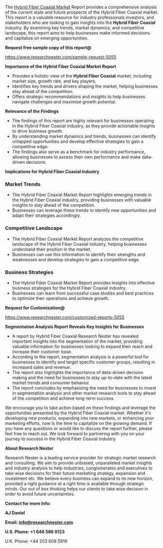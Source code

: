 ﻿<a name="_hlk168570615"></a><a name="_hlk168498031"></a>The [Hybrid Fiber Coaxial Market](https://www.researchnester.com/reports/hybrid-fiber-coaxial-market/5055) Report provides a comprehensive analysis of the current state and future prospects of the Hybrid Fiber Coaxial market. This report is a valuable resource for industry professionals investors, and stakeholders who are looking to gain insights into the **Hybrid Fiber Coaxial** industry. By examining key trends, market dynamics, and competitive landscape, this report aims to help businesses make informed decisions and capitalize on emerging opportunities.

**Request free sample copy of this report@**

<https://www.researchnester.com/sample-request-5055> 

**Importance of the Hybrid Fiber Coaxial Market Report**

- Provides a holistic view of the **Hybrid Fiber Coaxial** market, including market size, growth rate, and key players.
- Identifies key trends and drivers shaping the market, helping businesses stay ahead of the competition.
- Offers strategic recommendations and insights to help businesses navigate challenges and maximize growth potential.

**Relevance of the Findings**

- The findings of this report are highly relevant for businesses operating in the Hybrid Fiber Coaxial industry, as they provide actionable insights to drive business growth.
- By understanding market dynamics and trends, businesses can identify untapped opportunities and develop effective strategies to gain a competitive edge.
- The findings also serve as a benchmark for industry performance, allowing businesses to assess their own performance and make data-driven decisions.

**Implications for Hybrid Fiber Coaxial Industry**
### **Market Trends**
- The Hybrid Fiber Coaxial Market Report highlights emerging trends in the Hybrid Fiber Coaxial industry, providing businesses with valuable insights to stay ahead of the competition.
- Businesses can leverage these trends to identify new opportunities and adapt their strategies accordingly.
### **Competitive Landscape**
- The Hybrid Fiber Coaxial Market Report analyzes the competitive landscape of the Hybrid Fiber Coaxial industry, helping businesses understand their position in the market.
- Businesses can use this information to identify their strengths and weaknesses and develop strategies to gain a competitive edge.
### **Business Strategies**
- The Hybrid Fiber Coaxial Market Report provides insights into effective business strategies for the Hybrid Fiber Coaxial industry.
- Businesses can learn from successful case studies and best practices to optimize their operations and achieve growth.

**Request for Customization@**

<https://www.researchnester.com/customized-reports-5055> 

**Segmentation Analysis Report Reveals Key Insights for Businesses**

- A report by Hybrid Fiber Coaxial Research Nester has revealed important insights into the segmentation of the market, providing valuable information for businesses looking to expand their reach and increase their customer base.
- According to the report, segmentation analysis is a powerful tool for businesses to identify and target specific customer groups, resulting in increased sales and revenue.
- The report also highlights the importance of data-driven decision making and the need for businesses to stay up-to-date with the latest market trends and consumer behavior.
- The report concludes by emphasizing the need for businesses to invest in segmentation analysis and other market research tools to stay ahead of the competition and achieve long-term success.

We encourage you to take action based on these findings and leverage the opportunities presented by the Hybrid Fiber Coaxial market. Whether it's developing new products, expanding into new markets, or enhancing your marketing efforts, now is the time to capitalize on the growing demand. If you have any questions or would like to discuss the report further, please feel free to reach out. We look forward to partnering with you on your journey to success in the Hybrid Fiber Coaxial Industry.

**About Research Nester**

Research Nester is a leading service provider for strategic market research and consulting. We aim to provide unbiased, unparalleled market insights and industry analysis to help industries, conglomerates and executives to take wise decisions for their future marketing strategy, expansion and investment etc. We believe every business can expand to its new horizon, provided a right guidance at a right time is available through strategic minds. Our out of box thinking helps our clients to take wise decision in order to avoid future uncertainties.

**Contact for more Info:**

**AJ Daniel**

**Email: info@researchnester.com**

**U.S. Phone: +1 646 586 9123**

U.K. Phone: +44 203 608 5919



